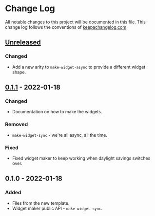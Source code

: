 # Change Log
All notable changes to this project will be documented in this file. This change log follows the conventions of [keepachangelog.com](http://keepachangelog.com/).

## [Unreleased]
### Changed
- Add a new arity to `make-widget-async` to provide a different widget shape.

## [0.1.1] - 2022-01-18
### Changed
- Documentation on how to make the widgets.

### Removed
- `make-widget-sync` - we're all async, all the time.

### Fixed
- Fixed widget maker to keep working when daylight savings switches over.

## 0.1.0 - 2022-01-18
### Added
- Files from the new template.
- Widget maker public API - `make-widget-sync`.

[Unreleased]: https://github.com/your-name/clojure-tutorial/compare/0.1.1...HEAD
[0.1.1]: https://github.com/your-name/clojure-tutorial/compare/0.1.0...0.1.1
